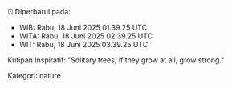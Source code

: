 ⏰ Diperbarui pada:
- WIB: Rabu, 18 Juni 2025 01.39.25 UTC
- WITA: Rabu, 18 Juni 2025 02.39.25 UTC
- WIT: Rabu, 18 Juni 2025 03.39.25 UTC

Kutipan Inspiratif:
"Solitary trees, if they grow at all, grow strong."


Kategori: nature

